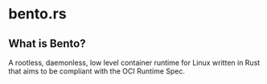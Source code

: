 
# bento.rs


## What is Bento?
A rootless, daemonless, low level container runtime for Linux written in Rust that aims to be compliant with the OCI Runtime Spec.
